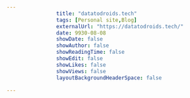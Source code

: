 ---
                title: "datatodroids.tech"
                tags: [Personal site,Blog]
                externalUrl: "https://datatodroids.tech/"
                date: 9930-08-08
                showDate: false
                showAuthor: false
                showReadingTime: false
                showEdit: false
                showLikes: false
                showViews: false
                layoutBackgroundHeaderSpace: false
                ---
